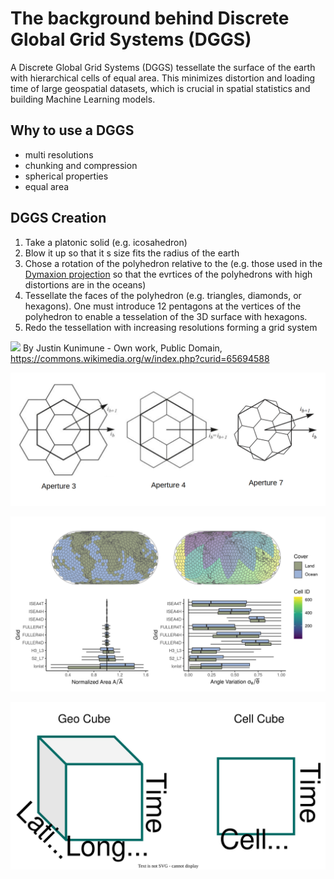 # The background behind Discrete Global Grid Systems (DGGS)

A Discrete Global Grid Systems (DGGS) tessellate the surface of the earth with hierarchical cells of equal area.
This minimizes distortion and loading time of large geospatial datasets, which is crucial in spatial statistics and building Machine Learning models.

## Why to use a DGGS

- multi resolutions
- chunking and compression
- spherical properties
- equal area

## DGGS Creation

1. Take a platonic solid (e.g. icosahedron)
2. Blow it up so that it s size fits the radius of the earth
3. Chose a rotation of the polyhedron relative to the  (e.g. those used in the [Dymaxion projection](https://en.wikipedia.org/wiki/Dymaxion_map) so that the evrtices of the polyhedrons with high distortions are in the oceans)
4. Tessellate the faces of the polyhedron (e.g. triangles, diamonds, or hexagons). One must introduce 12 pentagons at the vertices of the polyhedron to enable a tesselation of the 3D surface with hexagons.
5. Redo the tessellation with increasing resolutions forming a grid system

![](https://upload.wikimedia.org/wikipedia/commons/thumb/5/53/Dymaxion_projection.png/1920px-Dymaxion_projection.png)
By Justin Kunimune - Own work, Public Domain, https://commons.wikimedia.org/w/index.php?curid=65694588

![](assets/hexagon-children-aperture.png)

![](assets/dggs-distortion.png)

![](assets/cube-shape.drawio.svg)